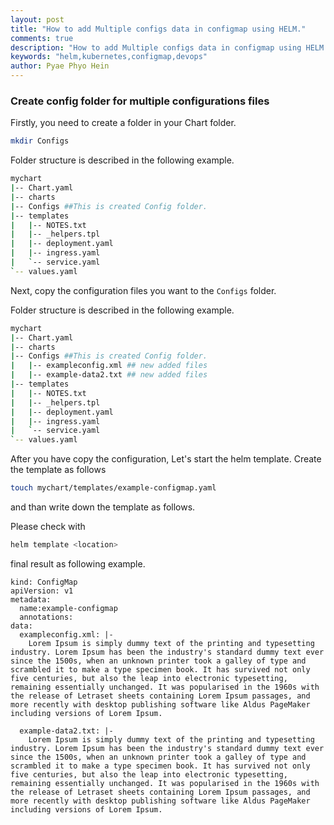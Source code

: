 ```yaml
---
layout: post
title: "How to add Multiple configs data in configmap using HELM."
comments: true
description: "How to add Multiple configs data in configmap using HELM."
keywords: "helm,kubernetes,configmap,devops"
author: Pyae Phyo Hein
---
```


### Create config folder for multiple configurations files

Firstly, you need to create a folder in your Chart folder. 
```bash
mkdir Configs
```
Folder structure is described in the following example. 
```bash 
mychart
|-- Chart.yaml
|-- charts
|-- Configs ##This is created Config folder.
|-- templates
|   |-- NOTES.txt
|   |-- _helpers.tpl
|   |-- deployment.yaml
|   |-- ingress.yaml
|   `-- service.yaml
`-- values.yaml
```
Next, copy the configuration files you want to the ```Configs``` folder.

Folder structure is described in the following example. 
```bash 
mychart
|-- Chart.yaml
|-- charts
|-- Configs ##This is created Config folder.
|   |-- exampleconfig.xml ## new added files
|   |-- example-data2.txt ## new added files
|-- templates
|   |-- NOTES.txt
|   |-- _helpers.tpl
|   |-- deployment.yaml
|   |-- ingress.yaml
|   `-- service.yaml
`-- values.yaml
```
After you have copy the configuration, Let's start the helm template. 
Create the template as follows
```bash 
touch mychart/templates/example-configmap.yaml
```
and than write down the template as follows.

<script src="https://gist.github.com/pyaephyohein/da131a0844b3c6143a053626e5ab7806.js"></script>


Please check with 
```bash
helm template <location>
```
final result as following example. 
```
kind: ConfigMap
apiVersion: v1
metadata:
  name:example-configmap
  annotations:
data:    
  exampleconfig.xml: |- 
    Lorem Ipsum is simply dummy text of the printing and typesetting industry. Lorem Ipsum has been the industry's standard dummy text ever since the 1500s, when an unknown printer took a galley of type and scrambled it to make a type specimen book. It has survived not only five centuries, but also the leap into electronic typesetting, remaining essentially unchanged. It was popularised in the 1960s with the release of Letraset sheets containing Lorem Ipsum passages, and more recently with desktop publishing software like Aldus PageMaker including versions of Lorem Ipsum.

  example-data2.txt: |-
    Lorem Ipsum is simply dummy text of the printing and typesetting industry. Lorem Ipsum has been the industry's standard dummy text ever since the 1500s, when an unknown printer took a galley of type and scrambled it to make a type specimen book. It has survived not only five centuries, but also the leap into electronic typesetting, remaining essentially unchanged. It was popularised in the 1960s with the release of Letraset sheets containing Lorem Ipsum passages, and more recently with desktop publishing software like Aldus PageMaker including versions of Lorem Ipsum.
```